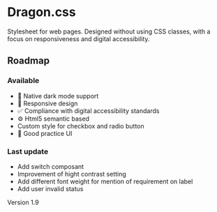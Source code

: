 # Dragon.css
Stylesheet for web pages. Designed without using CSS classes, with a focus on responsiveness and digital accessibility. 

## Roadmap
### Available
- 🌙 Native dark mode support
- 📱 Responsive design
- ✅ Compliance with digital accessibility standards
- ⚙️  Html5 semantic based
- Custom style for checkbox and radio button
- 🎨 Good practice UI

### Last update
- Add switch composant
- Improvement of hight contrast setting
- Add different font weight for mention of requirement on label
- Add user invalid status


Version 1.9